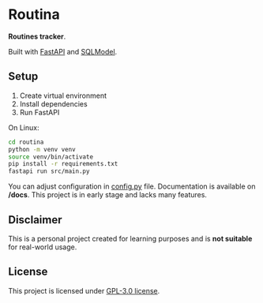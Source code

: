 # Routina

**Routines tracker**.

Built with [FastAPI](https://github.com/tiangolo/fastapi) and [SQLModel](https://github.com/tiangolo/sqlmodel).

## Setup

1. Create virtual environment
2. Install dependencies
3. Run FastAPI

On Linux:
```bash
cd routina
python -m venv venv
source venv/bin/activate
pip install -r requirements.txt
fastapi run src/main.py
```

You can adjust configuration in [config.py](./src/config.py) file.
Documentation is available on **/docs**.
This project is in early stage and lacks many features.

## Disclaimer

This is a personal project created for learning purposes and is **not suitable** for real-world usage.

## License

This project is licensed under [GPL-3.0 license](./LICENSE).
